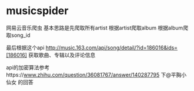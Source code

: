 # musicspider
网易云音乐爬虫
基本思路是先爬取所有artist
根据artist爬取album
根据album爬取song_id

最后根据这个api http://music.163.com/api/song/detail/?id=186016&ids=[186016] 获取歌曲、专辑以及评论信息

api的加密算法参考https://www.zhihu.com/question/36081767/answer/140287795 下@平胸小仙女 的回答
